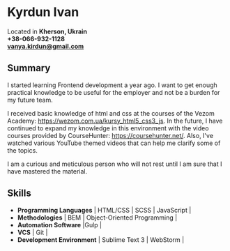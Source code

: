 # Kyrdun Ivan

Located in **Kherson, Ukrain**  
**+38-066-932-1128  
[vanya.kirdun@gmail.com](mailto:vanya.kirdun@gmail.com)**

## Summary

I started learning Frontend development a year ago. I want to get enough practical knowledge to be useful for the employer and not be a burden for my future team.

I received basic knowledge of html and css at the courses of the Vezom Academy: https://wezom.com.ua/kursy_html5_css3_js. In the future, I have continued to expand my knowledge in this environment with the video courses provided by CourseHunter: https://coursehunter.net/. Also, I've watched various YouTube themed videos that can help me clarify some of the topics.

I am a curious and meticulous person who will not rest until I am sure that I have mastered the material.

## Skills
* **Programming Languages** | HTML/CSS | SCSS | JavaScript |
* **Methodologies** | BEM | Object-Oriented Programming |
* **Automation Software** |Gulp |
* **VCS** | Git |
* **Development Environment** | Sublime Text 3 | WebStorm |


